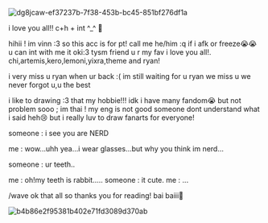 ![dg8jcaw-ef37237b-7f38-453b-bc45-851bf276df1a](https://github.com/user-attachments/assets/dd1cdca2-40b8-4e71-ad70-0a4377734351)



i love you all!! c+h + int ^_^ 🥕

hihii ! im vinn :3 so this acc is for pt! call me he/him :q if i afk or freeze😭😭 u can int with me it oki:3 tysm friend u r my fav i love you all!. chi,artemis,kero,lemoni,yixra,theme and ryan!

i very miss u ryan when ur back :( im still waiting for u ryan we miss u we never forgot u,u the best

i like to drawing :3 that my hobbie!!! idk i have many fandom😭 but not problem sooo ; im thai ! my eng is not good someone dont understand what i said heh😢
but i really luv to draw fanarts for everyone!

someone : i see you are NERD

me : wow...uhh yea...i wear glasses...but why you think im nerd...

someone : ur teeth..

me : oh!my teeth is rabbit.....
someone : it cute.
me : ...

/wave ok that all so thanks you for reading! bai baiii💖


![b4b86e2f95381b402e71fd3089d370ab](https://github.com/user-attachments/assets/eff0b06f-23e8-4d97-93f2-ec39cff0d7fe)




